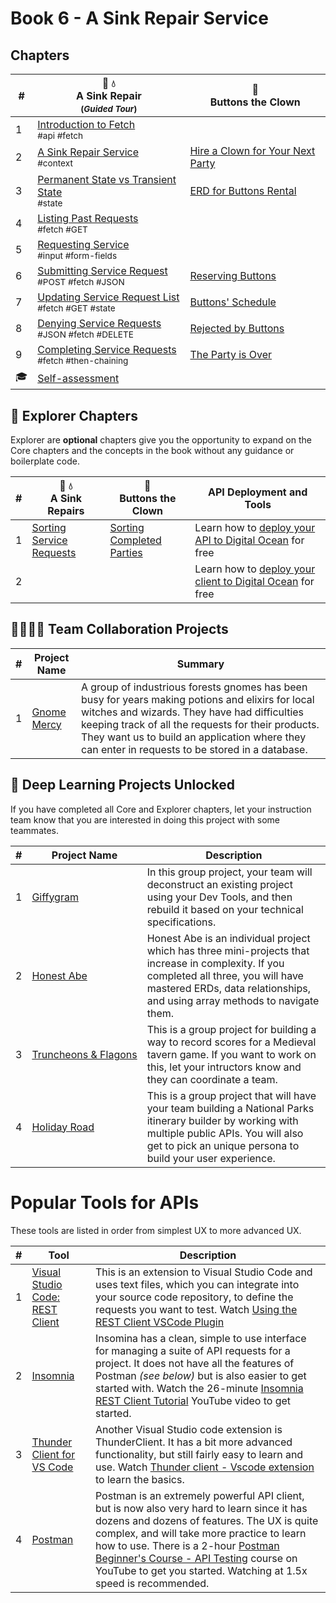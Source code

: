 # Book 6 - A Sink Repair Service

## Chapters

| # | 🔧 💧 <br/> A Sink Repair <sub> <br/> (_Guided Tour_)</sub> | 🤡 <br/> Buttons the Clown |
|--|--|--|
| 1 | [Introduction to Fetch](./chapters/AS_FETCH_INTRO.md) <br/> <sub style="font-size:0.85rem;">#api #fetch</sub> |  |
| 2 | [A Sink Repair Service](./chapters/AS_INTRO.md) <br/> <sub style="font-size:0.85rem;">#context</sub> | [Hire a Clown for Your Next Party](./chapters/BC_INTRO.md) |
| 3 | [Permanent State vs Transient State](./chapters/AS_STATE_TYPES.md) <br/> <sub style="font-size:0.85rem;">#state</sub>  | [ERD for Buttons Rental](./chapters/BC_ERD.md) |
| 4 | [Listing Past Requests](./chapters/AS_FETCH_GET.md) <br/> <sub style="font-size:0.85rem;">#fetch #GET</sub> |
| 5 | [Requesting Service](./chapters/AS_USER_INPUT.md) <br/> <sub style="font-size:0.85rem;">#input #form-fields</sub> |  |
| 6 | [Submitting Service Request](./chapters/AS_HTTP_POST.md) <br/> <sub style="font-size:0.85rem;">#POST #fetch #JSON</sub> | [Reserving Buttons](./chapters/BC_RESERVATION_POST.md) |
| 7 | [Updating Service Request List](./chapters/AS_HTTP_GET.md) <br/> <sub style="font-size:0.85rem;">#fetch #GET #state</sub> | [Buttons' Schedule](./chapters/BC_SCHEDULE_LIST.md) |
| 8 | [Denying Service Requests](./chapters/AS_HTTP_DELETE.md) <br/> <sub style="font-size:0.85rem;">#JSON #fetch #DELETE</sub> | [Rejected by Buttons](./chapters/BC_DENY_RESERVATION.md) |
| 9 | [Completing Service Requests](./chapters/AS_COMPLETIONS.md)<br/> <sub style="font-size:0.85rem;">#fetch #then-chaining | [The Party is Over](./chapters/BC_PERFORMANCE_COMPLETE.md) |
| 🎓 | [Self-assessment](./chapters/BOOK_5_ASSESSMENT.md) |  |

## 🧭 Explorer Chapters

Explorer are **optional** chapters give you the opportunity to expand on the Core chapters and the concepts in the book without any guidance or boilerplate code.

| # | 🔧 💧 <br/> A Sink Repairs | 🤡 <br/> Buttons the Clown | API Deployment and Tools |
|--|--|--|--|
| 1 | [Sorting Service Requests](./chapters/AS_SORT_BY_COMPLETE.md) | [Sorting Completed Parties](./chapters/BC_SORT_BY_COMPLETE.md) | Learn how to [deploy your API to Digital Ocean](./chapters/CLOUD_DIGITAL_OCEAN_JSON.md) for free |
| 2 | | | Learn how to [deploy your client to Digital Ocean](./chapters/CLOUD_DIGITAL_OCEAN_STATIC.md) for free |

## 👩‍👩‍👧‍👦 Team Collaboration Projects

| # | Project Name | Summary |
|--|--|--|
| 1 | [Gnome Mercy](https://github.com/nss-group-projects/book-6-gnome-mercy) | A group of industrious forests gnomes has been busy for years making potions and elixirs for local witches and wizards. They have had difficulties keeping track of all the requests for their products. They want us to build an application where they can enter in requests to be stored in a database.|

## 🔐 Deep Learning Projects Unlocked

If you have completed all Core and Explorer chapters, let your instruction team know that you are interested in doing this project with some teammates.

| # | Project&nbsp;Name | Description |
|--|--|--|
|1|[Giffygram](../projects/tier-4/giffygram/)| In this group project, your team will deconstruct an existing project using your Dev Tools, and then rebuild it based on your technical specifications. |
|2|[Honest&nbsp;Abe](../projects/tier-3/honest-abe/)| Honest Abe is an individual project which has three mini-projects that increase in complexity. If you completed all three, you will have mastered ERDs, data relationships, and using array methods to navigate them. |
|3|[Truncheons&nbsp;&amp;&nbsp;Flagons](../projects/tier-4/truncheons/)| This is a group project for building a way to record scores for a Medieval tavern game. If you want to work on this, let your intructors know and they can coordinate a team. |
|4|[Holiday Road](../projects/tier-4/holidayroad/)| This is a group project that will have your team building a National Parks itinerary builder by working with multiple public APIs. You will also get to pick an unique persona to build your user experience. |

# Popular Tools for APIs

These tools are listed in order from simplest UX to more advanced UX.

| # | Tool | Description |
|--|--|--|
| 1 | [Visual Studio Code: REST Client](https://marketplace.visualstudio.com/items?itemName=humao.rest-client) | This is an extension to Visual Studio Code and uses text files, which you can integrate into your source code repository, to define the requests you want to test. Watch [Using the REST Client VSCode Plugin](https://www.youtube.com/watch?v=RcxvrhQKv8I) |
| 2 | [Insomnia](https://insomnia.rest/download) | Insomina has a clean, simple to use interface for managing a suite of API requests for a project. It does not have all the features of Postman _(see below)_ but is also easier to get started with. Watch the 26-minute [Insomnia REST Client Tutorial](https://www.youtube.com/watch?v=H16GUC9Svyk) YouTube video to get started. |
| 3 | [Thunder Client for VS Code](https://www.thunderclient.com/) | Another Visual Studio code extension is ThunderClient. It has a bit more advanced functionality, but still fairly easy to learn and use. Watch [Thunder client - Vscode extension](https://www.youtube.com/watch?v=o-YUD9qF-eQ) to learn the basics. |
| 4 | [Postman](https://www.postman.com/) | Postman is an extremely powerful API client, but is now also very hard to learn since it has dozens and dozens of features. The UX is quite complex, and will take more practice to learn how to use. There is a 2-hour [Postman Beginner's Course - API Testing](https://www.youtube.com/watch?v=VywxIQ2ZXw4) course on YouTube to get you started. Watching at 1.5x speed is recommended. |